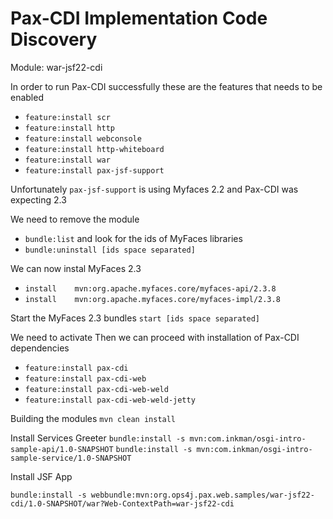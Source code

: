 
# Pax-CDI Implementation Code Discovery

Module: war-jsf22-cdi

In order to run Pax-CDI successfully these are the features that needs to be enabled

- `feature:install scr`
- `feature:install http`
- `feature:install webconsole`
- `feature:install http-whiteboard`
- `feature:install war`
- `feature:install pax-jsf-support`

Unfortunately `pax-jsf-support` is using Myfaces 2.2 and Pax-CDI was expecting 
2.3

We need to remove the module
- `bundle:list`  and look for the ids of MyFaces libraries
- `bundle:uninstall [ids space separated]`

We can now instal MyFaces 2.3
- `install    mvn:org.apache.myfaces.core/myfaces-api/2.3.8`
- `install    mvn:org.apache.myfaces.core/myfaces-impl/2.3.8`

Start the MyFaces 2.3 bundles
`start [ids space separated]`

We need to activate 
Then we can proceed with installation of Pax-CDI dependencies
- `feature:install pax-cdi`
- `feature:install pax-cdi-web`
- `feature:install pax-cdi-web-weld`
- `feature:install pax-cdi-web-weld-jetty`


Building the modules
`mvn clean install`

Install Services Greeter
`bundle:install -s mvn:com.inkman/osgi-intro-sample-api/1.0-SNAPSHOT`
`bundle:install -s mvn:com.inkman/osgi-intro-sample-service/1.0-SNAPSHOT`

Install JSF App

`bundle:install -s webbundle:mvn:org.ops4j.pax.web.samples/war-jsf22-cdi/1.0-SNAPSHOT/war?Web-ContextPath=war-jsf22-cdi`
